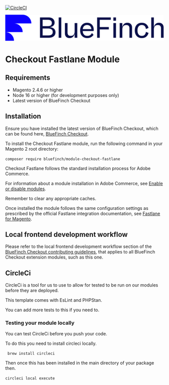 [![CircleCI](https://dl.circleci.com/status-badge/img/gh/BlueFinchCommerce/module-checkout-fastlane/tree/develop.svg?style=svg)](https://dl.circleci.com/status-badge/redirect/gh/BlueFinchCommerce/module-checkout-fastlane/tree/develop)

![Checkout Powered by BlueFinch](./assets/logo.svg)

# Checkout Fastlane Module

## Requirements

- Magento 2.4.6 or higher
- Node 16 or higher (for development purposes only)
- Latest version of BlueFinch Checkout

## Installation

Ensure you have installed the latest version of BlueFinch Checkout, which can be found here, [BlueFinch Checkout](https://github.com/bluefinchcommerce/module-checkout).

To install the Checkout Fastlane module, run the following command in your Magento 2 root directory:

``` composer require bluefinch/module-checkout-fastlane ```

Checkout Fastlane follows the standard installation process for Adobe Commerce.

For information about a module installation in Adobe Commerce, see [Enable or disable modules](https://experienceleague.adobe.com/en/docs/commerce-operations/installation-guide/tutorials/manage-modules).

Remember to clear any appropriate caches.

Once installed the module follows the same configuration settings as prescribed by the official Fastlane integration documentation, see [Fastlane for Magento](https://commercemarketplace.adobe.com/media/catalog/product/paypal-module-fastlane-1-0-0-ece/user_guides.pdf?1732698229).

## Local frontend development workflow

Please refer to the local frontend development workflow section of the [BlueFinch Checkout contributing guidelines](https://github.com/BlueFinchCommerce/module-checkout/blob/main/.github/CONTRIBUTING.md), that applies to all BlueFinch Checkout extension modules, such as this one.

## CircleCi

CircleCi is a tool for us to use to allow for tested to be run on our modules before they are deployed.

This template comes with EsLint and PHPStan.

You can add more tests to this if you need to.


### Testing your module locally

You can test CircleCi before you push your code.

To do this you need to install circleci locally.

``` brew install circleci```

Then once this has been installed in the main directory of your package then.

```circleci local execute```






